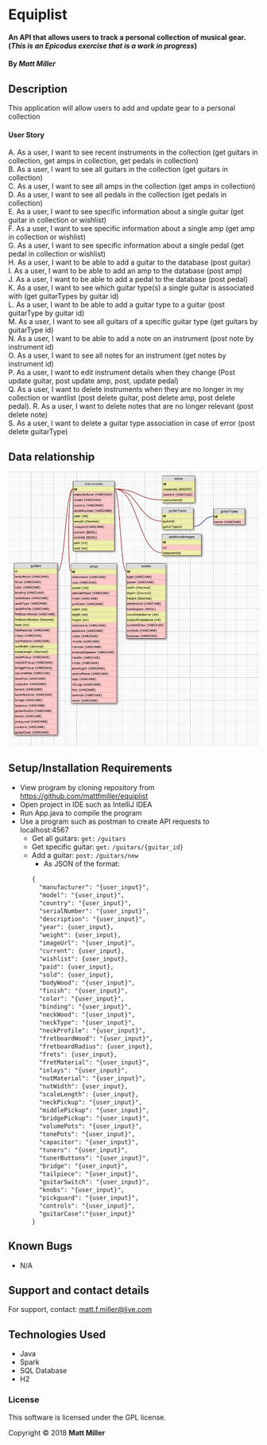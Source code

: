# Equiplist

#### An API that allows users to track a personal collection of musical gear. (_This is an Epicodus exercise that is a work in progress_)

#### By _**Matt Miller**_

## Description

This application will allow users to add and update gear to a personal collection

#### User Story

A. As a user, I want to see recent instruments in the collection (get guitars in collection, get amps in collection, get pedals in collection)<br>
B. As a user, I want to see all guitars in the collection (get guitars in collection)<br>
C. As a user, I want to see all amps in the collection (get amps in collection) <br>
D. As a user, I want to see all pedals in the collection (get pedals in collection) <br>
E. As a user, I want to see specific information about a single guitar (get guitar in collection or wishlist)<br>
F. As a user, I want to see specific information about a single amp (get amp in collection or wishlist)<br>
G. As a user, I want to see specific information about a single pedal (get pedal in collection or wishlist)<br>
H. As a user, I want to be able to add a guitar to the database (post guitar)<br>
I. As a user, I want to be able to add an amp to the database (post amp)<br>
J. As a user, I want to be able to add a pedal to the database (post pedal)<br>
K. As a user, I want to see which guitar type(s) a single guitar is associated with (get guitarTypes by guitar id)<br>
L. As a user, I want to be able to add a guitar type to a guitar (post guitarType by guitar id)<br>
M. As a user, I want to see all guitars of a specific guitar type (get guitars by guitarType id)<br>
N. As a user, I want to be able to add a note on an instrument (post note by instrument id)<br>
O. As a user, I want to see all notes for an instrument (get notes by instrument id)<br>
P. As a user, I want to edit instrument details when they change (Post update guitar, post update amp, post, update pedal)<br>
Q. As a user, I want to delete instruments when they are no longer in my collection or wantlist (post delete guitar, post delete amp, post delete pedal).
R. As a user, I want to delete notes that are no longer relevant (post delete note)<br>
S. As a user, I want to delete a guitar type association in case of error (post delete guitarType)<br>


## Data relationship
![alt tag](screenshots/data.png "Data Model")

## Setup/Installation Requirements

* View program by cloning repository from https://github.com/mattfmiller/equiplist
* Open project in IDE such as IntelliJ IDEA
* Run App.java to compile the program
* Use a program such as postman to create API requests to localhost:4567
  * Get all guitars: `get:` `/guitars`
  * Get specific guitar: `get:` `/guitars/{guitar_id}`
  * Add a guitar: `post:` `/guitars/new`
    * As JSON of the format: <br>
    ```
    {
      "manufacturer": "{user_input}",
      "model": "{user_input}",
      "country": "{user_input}",
      "serialNumber": "{user_input}",
      "description": "{user_input}",
      "year": {user_input},
      "weight": {user_input},
      "imageUrl": "{user_input}",
      "current": {user_input},
      "wishlist": {user_input},
      "paid": {user_input},
      "sold": {user_input},
      "bodyWood": "{user_input}",
      "finish": "{user_input}",
      "color": "{user_input}",
      "binding": "{user_input}",
      "neckWood": "{user_input}",
      "neckType": "{user_input}",
      "neckProfile": "{user_input}",
      "fretboardWood": "{user_input}",
      "fretboardRadius": {user_input},
      "frets": {user_input},
      "fretMaterial": "{user_input}",
      "inlays": "{user_input}",
      "nutMaterial": "{user_input}",
      "nutWidth": {user_input},
      "scaleLength": {user_input},
      "neckPickup": "{user_input}",
      "middlePickup": "{user_input}",
      "bridgePickup": "{user_input}",
      "volumePots": "{user_input}",
      "tonePots": "{user_input}",
      "capacitor": "{user_input}",
      "tuners": "{user_input}",
      "tunerButtons": "{user_input}",
      "bridge": "{user_input}",
      "tailpiece": "{user_input}",
      "guitarSwitch": "{user_input}",
      "knobs": "{user_input}",
      "pickguard": "{user_input}",
      "controls": "{user_input}",
      "guitarCase":"{user_input}"
    }
    ```

## Known Bugs

* N/A

## Support and contact details

For support, contact: matt.f.miller@live.com

## Technologies Used

* Java
* Spark
* SQL Database
* H2

### License

This software is licensed under the GPL license.

Copyright © 2018 **Matt Miller**

